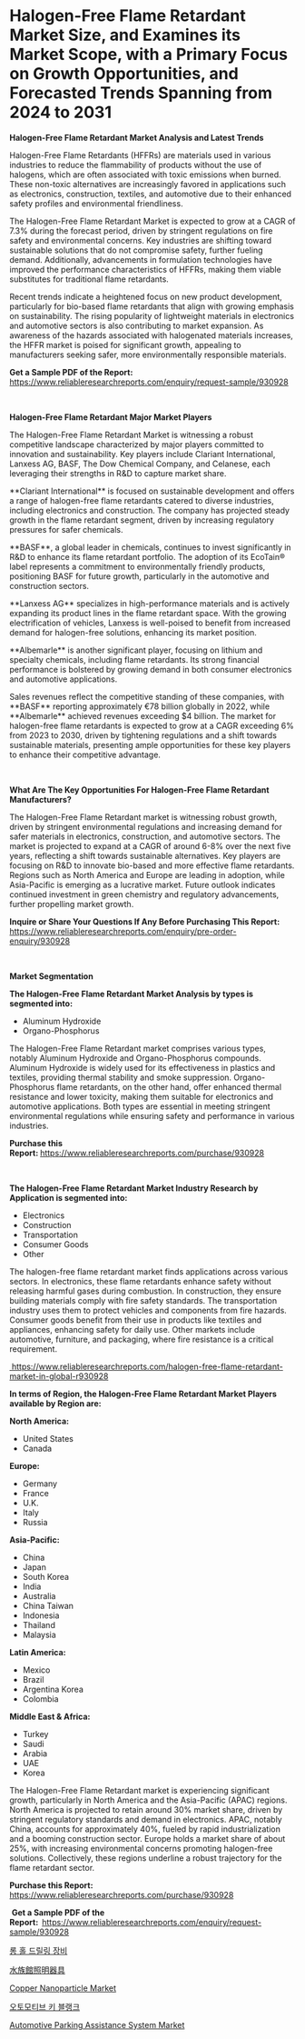 <p><h1>Halogen-Free Flame Retardant Market Size, and Examines its Market Scope, with a Primary Focus on Growth Opportunities, and Forecasted Trends Spanning from 2024 to 2031</h1></p><p><strong>Halogen-Free Flame Retardant Market Analysis and Latest Trends</strong></p>
<p><p>Halogen-Free Flame Retardants (HFFRs) are materials used in various industries to reduce the flammability of products without the use of halogens, which are often associated with toxic emissions when burned. These non-toxic alternatives are increasingly favored in applications such as electronics, construction, textiles, and automotive due to their enhanced safety profiles and environmental friendliness.</p><p>The Halogen-Free Flame Retardant Market is expected to grow at a CAGR of 7.3% during the forecast period, driven by stringent regulations on fire safety and environmental concerns. Key industries are shifting toward sustainable solutions that do not compromise safety, further fueling demand. Additionally, advancements in formulation technologies have improved the performance characteristics of HFFRs, making them viable substitutes for traditional flame retardants.</p><p>Recent trends indicate a heightened focus on new product development, particularly for bio-based flame retardants that align with growing emphasis on sustainability. The rising popularity of lightweight materials in electronics and automotive sectors is also contributing to market expansion. As awareness of the hazards associated with halogenated materials increases, the HFFR market is poised for significant growth, appealing to manufacturers seeking safer, more environmentally responsible materials.</p></p>
<p><strong>Get a Sample PDF of the Report:&nbsp;</strong> <a href="https://www.reliableresearchreports.com/enquiry/request-sample/930928">https://www.reliableresearchreports.com/enquiry/request-sample/930928</a></p>
<p>&nbsp;</p>
<p><strong>Halogen-Free Flame Retardant Major Market Players</strong></p>
<p><p>The Halogen-Free Flame Retardant Market is witnessing a robust competitive landscape characterized by major players committed to innovation and sustainability. Key players include Clariant International, Lanxess AG, BASF, The Dow Chemical Company, and Celanese, each leveraging their strengths in R&D to capture market share.</p><p>**Clariant International** is focused on sustainable development and offers a range of halogen-free flame retardants catered to diverse industries, including electronics and construction. The company has projected steady growth in the flame retardant segment, driven by increasing regulatory pressures for safer chemicals.</p><p>**BASF**, a global leader in chemicals, continues to invest significantly in R&D to enhance its flame retardant portfolio. The adoption of its EcoTain® label represents a commitment to environmentally friendly products, positioning BASF for future growth, particularly in the automotive and construction sectors.</p><p>**Lanxess AG** specializes in high-performance materials and is actively expanding its product lines in the flame retardant space. With the growing electrification of vehicles, Lanxess is well-poised to benefit from increased demand for halogen-free solutions, enhancing its market position.</p><p>**Albemarle** is another significant player, focusing on lithium and specialty chemicals, including flame retardants. Its strong financial performance is bolstered by growing demand in both consumer electronics and automotive applications.</p><p>Sales revenues reflect the competitive standing of these companies, with **BASF** reporting approximately €78 billion globally in 2022, while **Albemarle** achieved revenues exceeding $4 billion. The market for halogen-free flame retardants is expected to grow at a CAGR exceeding 6% from 2023 to 2030, driven by tightening regulations and a shift towards sustainable materials, presenting ample opportunities for these key players to enhance their competitive advantage.</p></p>
<p>&nbsp;</p>
<p><strong>What Are The Key Opportunities For Halogen-Free Flame Retardant Manufacturers?</strong></p>
<p><p>The Halogen-Free Flame Retardant market is witnessing robust growth, driven by stringent environmental regulations and increasing demand for safer materials in electronics, construction, and automotive sectors. The market is projected to expand at a CAGR of around 6-8% over the next five years, reflecting a shift towards sustainable alternatives. Key players are focusing on R&D to innovate bio-based and more effective flame retardants. Regions such as North America and Europe are leading in adoption, while Asia-Pacific is emerging as a lucrative market. Future outlook indicates continued investment in green chemistry and regulatory advancements, further propelling market growth.</p></p>
<p><strong>Inquire or Share Your Questions If Any Before Purchasing This Report:</strong> <a href="https://www.reliableresearchreports.com/enquiry/pre-order-enquiry/930928">https://www.reliableresearchreports.com/enquiry/pre-order-enquiry/930928</a></p>
<p>&nbsp;</p>
<p><strong>Market Segmentation</strong></p>
<p><strong>The Halogen-Free Flame Retardant Market Analysis by types is segmented into:</strong></p>
<p><ul><li>Aluminum Hydroxide</li><li>Organo-Phosphorus</li></ul></p>
<p><p>The Halogen-Free Flame Retardant market comprises various types, notably Aluminum Hydroxide and Organo-Phosphorus compounds. Aluminum Hydroxide is widely used for its effectiveness in plastics and textiles, providing thermal stability and smoke suppression. Organo-Phosphorus flame retardants, on the other hand, offer enhanced thermal resistance and lower toxicity, making them suitable for electronics and automotive applications. Both types are essential in meeting stringent environmental regulations while ensuring safety and performance in various industries.</p></p>
<p><strong>Purchase this Report:&nbsp;</strong><a href="https://www.reliableresearchreports.com/purchase/930928">https://www.reliableresearchreports.com/purchase/930928</a></p>
<p>&nbsp;</p>
<p><strong>The Halogen-Free Flame Retardant Market Industry Research by Application is segmented into:</strong></p>
<p><ul><li>Electronics</li><li>Construction</li><li>Transportation</li><li>Consumer Goods</li><li>Other</li></ul></p>
<p><p>The halogen-free flame retardant market finds applications across various sectors. In electronics, these flame retardants enhance safety without releasing harmful gases during combustion. In construction, they ensure building materials comply with fire safety standards. The transportation industry uses them to protect vehicles and components from fire hazards. Consumer goods benefit from their use in products like textiles and appliances, enhancing safety for daily use. Other markets include automotive, furniture, and packaging, where fire resistance is a critical requirement.</p></p>
<p><a href="https://www.reliableresearchreports.com/halogen-free-flame-retardant-market-in-global-r930928">&nbsp;https://www.reliableresearchreports.com/halogen-free-flame-retardant-market-in-global-r930928</a></p>
<p><strong>In terms of Region, the Halogen-Free Flame Retardant Market Players available by Region are:</strong></p>
<p>
    <p> <strong> North America: </strong>
        <ul>
            <li>United States</li>
            <li>Canada</li>
        </ul>
        </p> 
    <p> <strong> Europe: </strong>
        <ul>
            <li>Germany</li>
            <li>France</li>
            <li>U.K.</li>
            <li>Italy</li>
            <li>Russia</li>
        </ul>
        </p> 
    <p> <strong> Asia-Pacific: </strong>
        <ul>
            <li>China</li>
            <li>Japan</li>
            <li>South Korea</li>
            <li>India</li>
            <li>Australia</li>
            <li>China Taiwan</li>
            <li>Indonesia</li>
            <li>Thailand</li>
            <li>Malaysia</li>
        </ul>
        </p> 
    <p> <strong> Latin America: </strong>
        <ul>
            <li>Mexico</li>
            <li>Brazil</li>
            <li>Argentina Korea</li>
            <li>Colombia</li>
        </ul>
        </p> 
    <p> <strong> Middle East & Africa: </strong>
        <ul>
            <li>Turkey</li>
            <li>Saudi</li>
            <li>Arabia</li>
            <li>UAE</li>
            <li>Korea</li>
        </ul>
    </p>
    </p>
<p><p>The Halogen-Free Flame Retardant market is experiencing significant growth, particularly in North America and the Asia-Pacific (APAC) regions. North America is projected to retain around 30% market share, driven by stringent regulatory standards and demand in electronics. APAC, notably China, accounts for approximately 40%, fueled by rapid industrialization and a booming construction sector. Europe holds a market share of about 25%, with increasing environmental concerns promoting halogen-free solutions. Collectively, these regions underline a robust trajectory for the flame retardant sector.</p></p>
<p><strong>Purchase this Report: </strong><a href="https://www.reliableresearchreports.com/purchase/930928">https://www.reliableresearchreports.com/purchase/930928</a></p>
<p>&nbsp;<strong>Get a Sample PDF of the Report:&nbsp;&nbsp;</strong><a href="https://www.reliableresearchreports.com/enquiry/request-sample/930928">https://www.reliableresearchreports.com/enquiry/request-sample/930928</a></p>
<p><strong></strong></p>
<p><p><a href="https://medium.com/@walid_yasin/long-hole-drilling-rig-market-%EC%9D%98-%EA%B8%80%EB%A1%9C%EB%B2%8C-%EC%8B%9C%EC%9E%A5-%EA%B0%9C%EC%9A%94%EB%8A%94-%EC%A0%84-%EC%84%B8%EA%B3%84-%EB%B0%8F-%EC%A3%BC%EC%9A%94-%EC%8B%9C%EC%9E%A5%EC%9D%98-%EC%82%B0%EC%97%85%EC%97%90-%EC%98%81%ED%96%A5%EC%9D%84-%EB%AF%B8%EC%B9%98%EB%8A%94-%EC%A3%BC%EC%9A%94-%ED%8A%B8%EB%A0%8C%EB%93%9C%EC%97%90-%EB%8C%80%ED%95%9C-%EB%8F%85%ED%8A%B9%ED%95%9C-%EA%B4%80%EC%A0%90%EC%9D%84-%EC%A0%9C%EA%B3%B5%ED%95%A9%EB%8B%88%EB%8B%A4-7c1b376874ef">롱 홀 드릴링 장비</a></p><p><a href="https://medium.com/@leigh4852023/aquarium-lighting-equipment-market-%E3%81%AE%E3%82%B0%E3%83%AD%E3%83%BC%E3%83%90%E3%83%AB%E5%B8%82%E5%A0%B4%E6%A6%82%E8%A6%81%E3%81%AF-%E4%B8%96%E7%95%8C%E3%81%8A%E3%82%88%E3%81%B3%E4%B8%BB%E8%A6%81%E5%B8%82%E5%A0%B4%E3%81%AB%E3%81%8A%E3%81%91%E3%82%8B%E6%A5%AD%E7%95%8C%E3%81%AB%E5%BD%B1%E9%9F%BF%E3%82%92%E4%B8%8E%E3%81%88%E3%82%8B%E4%B8%BB%E8%A6%81%E3%81%AA%E3%83%88%E3%83%AC%E3%83%B3%E3%83%89%E3%81%AB%E3%81%A4%E3%81%84%E3%81%A6-%E7%8B%AC%E8%87%AA%E3%81%AE%E8%A6%96%E7%82%B9%E3%82%92%E6%8F%90%E4%BE%9B%E3%81%97%E3%81%BE%E3%81%99-adff65ab9212">水族館照明器具</a></p><p><a href="https://issuu.com/reportprime-2/docs/copper-nanoparticle-market-size-203_b887cd25f84138">Copper Nanoparticle Market</a></p><p><a href="https://medium.com/@fernandotryo5lson96765/%EC%84%B8%EA%B3%84-automotive-key-blanks-market-%EC%9D%80-2024%EC%97%90%EC%84%9C-2031%EB%A1%9C-%EC%97%B0%ED%8F%89%EA%B7%A0-%EC%A6%9D%EA%B0%80%EC%9C%A8%EC%9D%84-%EB%B3%B4%EC%9D%BC-%EA%B2%83%EC%9C%BC%EB%A1%9C-%EC%98%88%EC%83%81%EB%90%A9%EB%8B%88%EB%8B%A4-e1bb933201b0">오토모티브 키 블랭크</a></p><p><a href="https://github.com/ygfu6u/Market-Research-Report-List-1/blob/main/automotive-parking-assistance-system-market.md">Automotive Parking Assistance System Market</a></p></p>